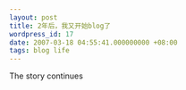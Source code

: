 ```yaml
---
layout: post
title: 2年后，我又开始blog了
wordpress_id: 17
date: 2007-03-18 04:55:41.000000000 +08:00
tags: blog life
---
```

The story continues
